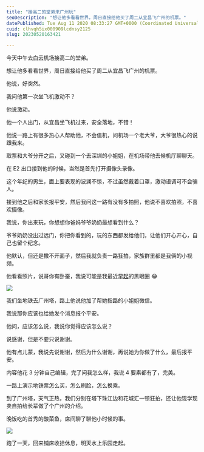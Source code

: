 ```yaml
---
title: "接高二的堂弟来广州玩"
seoDescription: "想让他多看看世界，周日直接给他买了周二从宜昌飞广州的机票。"
datePublished: Tue Aug 11 2020 08:33:27 GMT+0000 (Coordinated Universal Time)
cuid: clhvqh5ix000909lcdnsy2125
slug: 20230520163421

---
```


今天中午去白云机场接高二的堂弟。

想让他多看看世界，周日直接给他买了周二从宜昌飞广州的机票。

他说，好突然。

我问他第一次坐飞机激动不？

他说激动。

他一个人出门，从宜昌坐飞机过来，安全落地，不错！

他说一路上有很多热心人帮助他，不会值机，问机场一个老大爷，大爷很热心的说跟我来。

取票和大爷分开之后，又碰到一个去深圳的小姐姐，在机场带他去候机厅聊聊天。

在 E2 出口接到他的时候，当然是首先打开摄像头录像。

这个年纪的男生，面上要表现的波澜不惊，不过虽然戴着口罩，激动语调可不会骗人。

接到他之后和家长报平安，然后我问这一路有没有多拍照，他说不喜欢拍照，不喜欢摄像。

我说，你出来玩，你想想你爸妈爷爷奶奶最想看到什么？

爷爷奶奶没出过远门，你把你看到的，玩的东西都发给他们，让他们开心开心，自己也留个纪念。

他默认，但还是撒不开面子，然后我就负责一路狂拍，家族群里都是我俩的小视频。

他看看照片，说哥你有卧蚕，我说可能是我最近[早起](http://mp.weixin.qq.com/s?__biz=MzI3MzU5MDA1OQ==&mid=2247486285&idx=1&sn=fd16eaed7b38170ba402860a93894fec&chksm=eb21b909dc56301ff0929168a187fbc3366fad38168a9d1bf2cb042c1d239e83403368e97fa5&scene=21#wechat_redirect)的黑眼圈 😂

![](url)

我们坐地铁去广州塔，路上他说他加了帮她指路的小姐姐微信。

我说那你应该也给她发个消息报个平安。

他问，应该怎么说，我说你觉得应该怎么说？

说感谢，但是不要只说谢谢。

他有点儿蒙，我说先说谢谢，然后为什么谢谢，再说她为你做了什么，最后报平安。

内容他花 3 分钟自己编辑，完了问我怎么样，我说 4 要素都有了，完美。

一路上演示地铁票怎么买，怎么刷脸，怎么换乘。

到了广州塔，天气正热，我们分别在塔下珠江边和花城汇一顿狂拍，还让他现学现卖自拍给长辈做了个广州的介绍。

晚饭吃的首秀的酸菜鱼，席间聊了聊他小时候的事。

![](url)

跑了一天，回来铺床收拾休息，明天水上乐园走起。